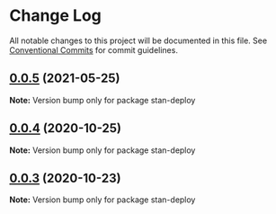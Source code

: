 # Change Log

All notable changes to this project will be documented in this file.
See [Conventional Commits](https://conventionalcommits.org) for commit guidelines.

## [0.0.5](https://github.com/planjs/stan/compare/stan-deploy@0.0.4...stan-deploy@0.0.5) (2021-05-25)

**Note:** Version bump only for package stan-deploy





## [0.0.4](https://github.com/planjs/stan/compare/stan-deploy@0.0.3...stan-deploy@0.0.4) (2020-10-25)

**Note:** Version bump only for package stan-deploy





## [0.0.3](https://github.com/planjs/stan/compare/stan-deploy@0.0.2...stan-deploy@0.0.3) (2020-10-23)

**Note:** Version bump only for package stan-deploy

